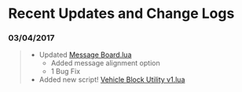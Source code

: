 # Recent Updates and Change Logs

### 03/04/2017
   > * Updated [Message Board.lua](https://github.com/Chalwk77/HALO-SCRIPT-PROJECTS/blob/master/SAPP%20SCRIPTS/Message%20Board.lua)
   >    * Added message alignment option
   >    * 1 Bug Fix
   > * Added new script! [Vehicle Block Utility v1.lua](https://github.com/Chalwk77/HALO-SCRIPT-PROJECTS/blob/master/SAPP%20SCRIPTS/Vehicle%20Block%20Utility%20v1.lua)

